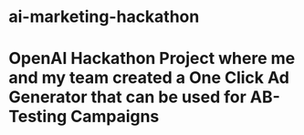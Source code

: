 # ai-marketing-hackathon

# OpenAI Hackathon Project where me and my team created a One Click Ad Generator that can be used for AB-Testing Campaigns
